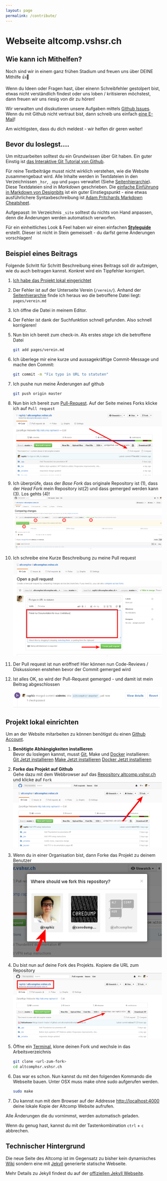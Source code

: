 ```yaml
---
layout: page
permalink: /contribute/
---
```


# Webseite altcomp.vshsr.ch

## Wie kann ich Mithelfen?
Noch sind wir in einem ganz frühen Stadium und freuen uns über DEINE Mithilfe :thumbsup::tada:

Wenn du Ideen oder Fragen hast, über einenn Schreibfehler gestolpert bist, etwas nicht
verständlich findest oder uns loben / kritisieren möchstest, dann freuen wir uns riesig von dir zu hören!

Wir verwalten und disskutieren unsere Aufgaben mittels [Github Issues](https://github.com/altcomphsr/altcomphsr.vshsr.ch/issues).
Wenn du mit Github nicht vertraut bist, dann schreib uns einfach [eine E-Mail](mailto:altcomphsr@vshsr.ch)!

Am wichtigsten, dass du dich meldest - wir helfen dir geren weiter!

## Bevor du loslegst....
Um mitzuarbeiten solltest du ein Grundwissen über Git haben. Ein guter Einstig ist [das Interaktive Git Tutorial von Github](https://try.github.io/).

Für reine Textbeiträge musst nicht wirklich verstehen, wie die Website zusammengebaut wird.
Alle Inhalte werden in Textdateien in den Verzeichnissen ``_hsr``, ``_app`` und ``pages``
verwaltet (Siehe [Seitenhierarchie]('/styleguide/#seitenhierarchie')). Diese Textdateien sind in *Markdown* geschrieben. Die [einfache Einführung in Markdown von Designbits](http://www.designbits.de/artikel/markdown-eine-kleine-einfuehrung/) ist ein guter Einstiegspunkt - eine etwas ausführlichere Syntaxbeschreibung ist [Adam Pritchards Markdown Cheatsheet](https://github.com/adam-p/markdown-here/wiki/Markdown-Cheatsheet).

Aufgepasst: Im Verzeichnis ``_site`` solltest du nichts von Hand anpassen, denn die Änderungen werden automatisch verworfen.

Für ein einheitliches Look & Feel haben wir einen einfachen **[Styleguide](http://altcomp.raphael.li/styleguide/)** erstellt. Dieser ist nicht in Stein gemeisselt - du darfst gerne Änderungen vorschlagen!


## Beispiel eines Beitrags
Folgende Schritt für Schritt Beschreibung eines Beitrags soll dir aufzeigen,
wie du auch beitragen kannst. Konkret wird ein Tippfehler korrigiert.

1. [Ich habe das Projekt lokal eingerichtet](#projekt-lokal-einrichten)
2. Der Fehler ist auf der Unterseite Verein (`/verein/`). Anhand der [Seitenhierarchie]('/styleguide/#seitenhierarchie') finde ich heraus wo die betroffene Datei liegt: `pages/verein.md`
3. Ich öffne die Datei in meinem Editor.
4. Der Fehler ist dank der Suchfunktion schnell gefunden. Also schnell korrigieren!
5. Nun bin ich bereit zum check-in. Als erstes *stage* ich die betroffene Datei

    ```bash
    git add pages/verein.md
    ```
6. Ich überlege mir eine kurze und aussagekräftige Commit-Message und mache den Commit:

    ```bash
    git commit -m "Fix typo in URL to statuten"
    ```
7. Ich pushe nun meine Änderungen auf github

    ```bash
    git push origin master
    ```
8. Nun bin ich bereit zum [Pull-Request](https://help.github.com/articles/using-pull-requests/).
   Auf der Seite meines Forks klicke ich auf `Pull request` <br>
   ![Screenshot zum start eines Pull requests](/assets/contribute/beispiel_beitrag_1.png)
9. Ich überprüfe, dass der *Base Fork* das originale Repository ist (1), dass der *Head Fork*
   mein Repository ist(2) und dass gemerged werden kann (3). Los gehts (4)! <br>
   ![Screenshot zur Überprüfung des Pull requests](/assets/contribute/beispiel_beitrag_2.png)
10. Ich schreibe eine Kurze Beschreibung zu meine Pull request <br>
    ![Screenshot zur Beschreibung](/assets/contribute/beispiel_beitrag_3.png)
11. Der Pull request ist nun eröffnet! Hier können nun Code-Reviews / Diskussionen enstehen bevor
    der Commit gemerged wird
12. Ist alles OK, so wird der Pull-Request gemerged - und damit ist mein Beitrag abgeschlossen
    ![Screenshot - gemerged](/assets/contribute/beispiel_beitrag_4.png)


## Projekt lokal einrichten

Um an der Website mitarbeiten zu können benötigst du einen [Github Account](http://github.com/join).

1. **Benötigte Abhängigkeiten installieren**<br>
   Bevor du loslegen kannst, musst [Git](https://git-scm.com/), Make und [Docker](https://docs.docker.com/engine/installation/) installieren: <br>
   [Git Jetzt installieren](apt://git)
   [Make Jetzt installieren](apt://make)
   [Docker Jetzt installieren](apt://docker)
2. **Forke das Projekt auf Github**<br>
   Gehe dazu mit dem Webbrowser auf das [Repository altcomp.vshsr.ch](https://github.com/altcomphsr/altcomphsr.vshsr.ch) und klicke auf `Fork`<br>
   ![Screenshot zum Forken eines Projekts](/assets/contribute/projekt_einrichten_1.png)
3. Wenn du in einer Organisation bist, dann Forke das Projekt zu deinem Benutzer<br>
   ![Screenshot wohin geforkt werden soll](/assets/contribute/projekt_einrichten_2.png)
4. Du bist nun auf deine Fork des Projekts. Kopiere die URL zum Repository
   ![Screenshot des neu erstellten Forks](/assets/contribute/projekt_einrichten_3.png)
5. Öffne ein [Terminal](https://wiki.ubuntuusers.de/Terminal/), klone deinen Fork und wechsle in das Arbeitsverzeichnis

    ```bash
    git clone <url-zum-fork>
    cd altcomphsr.vshsr.ch
    ```
6. Das war es schon. Nun kannst du mit den folgenden Kommando die Webseite bauen. Unter OSX muss make ohne sudo aufgerufen werden.

    ```bash
    sudo make
    ```
7. Du kannst nun mit dem Browser auf der Addresse <http://localhost:4000> deine lokale Kopie der Altcomp Website aufrufen.

Alle Änderungen die du vornimmst, werden automatisch geladen.

Wenn du genug hast, kannst du mit der Tastenkombination ``ctrl`` + ``c`` abbrechen.

## Technischer Hintergrund
Die neue Seite des Altcomp ist im Gegensatz zu bisher kein dynamisches [Wiki](https://de.wikipedia.org/wiki/Wiki) sondern eine mit [Jekyll](http://jekyllrb.com) generierte statische Webseite.

Mehr Details zu Jekyll findest du auf der [offiziellen Jekyll Webseite](http://jekyllrb.com).
